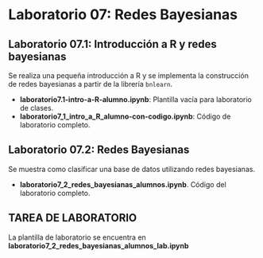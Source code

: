 # Laboratorio 07: Redes Bayesianas

## Laboratorio 07.1: Introducción a R y redes bayesianas

Se realiza una pequeña introducción a R y se implementa la construcción de redes bayesianas a partir de la librería `bnlearn`.

* **laboratorio7.1-intro-a-R-alumno.ipynb**: Plantilla vacía para laboratorio de clases.
* **laboratorio7_1_intro_a_R_alumno-con-codigo.ipynb**: Código de laboratorio completo.

## Laboratorio 07.2: Redes Bayesianas

Se muestra como clasificar una base de datos utilizando redes bayesianas.

* **laboratorio7_2_redes_bayesianas_alumnos.ipynb**. Código del laboratorio completo.

## TAREA DE LABORATORIO

La plantilla de laboratorio se encuentra en **laboratorio7_2_redes_bayesianas_alumnos_lab.ipynb**
